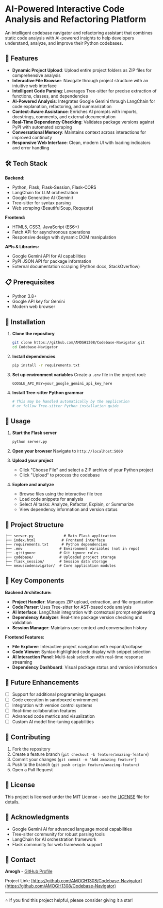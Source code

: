 # AI-Powered Interactive Code Analysis and Refactoring Platform

An intelligent codebase navigator and refactoring assistant that combines static code analysis with AI-powered insights to help developers understand, analyze, and improve their Python codebases.

## 🚀 Features

- **Dynamic Project Upload**: Upload entire project folders as ZIP files for comprehensive analysis
- **Interactive File Browser**: Navigate through project structure with an intuitive web interface
- **Intelligent Code Parsing**: Leverages Tree-sitter for precise extraction of functions, classes, and dependencies
- **AI-Powered Analysis**: Integrates Google Gemini through LangChain for code explanation, refactoring, and summarization
- **Context-Aware Assistance**: Enriches AI prompts with imports, docstrings, comments, and external documentation
- **Real-Time Dependency Checking**: Validates package versions against PyPI with automated scraping
- **Conversational Memory**: Maintains context across interactions for improved continuity
- **Responsive Web Interface**: Clean, modern UI with loading indicators and error handling

## 🛠️ Tech Stack

**Backend:**
- Python, Flask, Flask-Session, Flask-CORS
- LangChain for LLM orchestration
- Google Generative AI (Gemini)
- Tree-sitter for syntax parsing
- Web scraping (BeautifulSoup, Requests)

**Frontend:**
- HTML5, CSS3, JavaScript (ES6+)
- Fetch API for asynchronous operations
- Responsive design with dynamic DOM manipulation

**APIs & Libraries:**
- Google Gemini API for AI capabilities
- PyPI JSON API for package information
- External documentation scraping (Python docs, StackOverflow)

## 📋 Prerequisites

- Python 3.8+
- Google API key for Gemini
- Modern web browser

## 🔧 Installation

1. **Clone the repository**
   ```bash
   git clone https://github.com/AMOGH1308/Codebase-Navigator.git
   cd Codebase-Navigator
   ```

2. **Install dependencies**
   ```bash
   pip install -r requirements.txt
   ```

3. **Set up environment variables**
   Create a `.env` file in the project root:
   ```env
   GOOGLE_API_KEY=your_google_gemini_api_key_here
   ```

4. **Install Tree-sitter Python grammar**
   ```bash
   # This may be handled automatically by the application
   # or follow Tree-sitter Python installation guide
   ```

## 🚦 Usage

1. **Start the Flask server**
   ```bash
   python server.py
   ```

2. **Open your browser**
   Navigate to `http://localhost:5000`

3. **Upload your project**
   - Click "Choose File" and select a ZIP archive of your Python project
   - Click "Upload" to process the codebase

4. **Explore and analyze**
   - Browse files using the interactive file tree
   - Load code snippets for analysis
   - Select AI tasks: Analyze, Refactor, Explain, or Summarize
   - View dependency information and version status

## 📁 Project Structure

```
├── server.py              # Main Flask application
├── index.html            # Frontend interface
├── requirements.txt      # Python dependencies
├── .env                 # Environment variables (not in repo)
├── .gitignore           # Git ignore rules
├── codebase/            # Uploaded project storage
├── flask_session/       # Session data storage
└── nexuscodenavigator/  # Core application modules
```

## 🎯 Key Components

**Backend Architecture:**
- **Project Handler**: Manages ZIP upload, extraction, and file organization
- **Code Parser**: Uses Tree-sitter for AST-based code analysis
- **AI Interface**: LangChain integration with contextual prompt engineering
- **Dependency Analyzer**: Real-time package version checking and validation
- **Session Manager**: Maintains user context and conversation history

**Frontend Features:**
- **File Explorer**: Interactive project navigation with expand/collapse
- **Code Viewer**: Syntax-highlighted code display with snippet selection
- **AI Interaction Panel**: Multi-task selection with real-time response streaming
- **Dependency Dashboard**: Visual package status and version information

## 🔮 Future Enhancements

- [ ] Support for additional programming languages
- [ ] Code execution in sandboxed environment
- [ ] Integration with version control systems
- [ ] Real-time collaboration features
- [ ] Advanced code metrics and visualization
- [ ] Custom AI model fine-tuning capabilities

## 🤝 Contributing

1. Fork the repository
2. Create a feature branch (`git checkout -b feature/amazing-feature`)
3. Commit your changes (`git commit -m 'Add amazing feature'`)
4. Push to the branch (`git push origin feature/amazing-feature`)
5. Open a Pull Request

## 📄 License

This project is licensed under the MIT License - see the [LICENSE](LICENSE) file for details.

## 🙏 Acknowledgments

- Google Gemini AI for advanced language model capabilities
- Tree-sitter community for robust parsing tools
- LangChain for AI orchestration framework
- Flask community for web framework support

## 📧 Contact

**Amogh** - [GitHub Profile](https://github.com/AMOGH1308)

Project Link: [https://github.com/AMOGH1308/Codebase-Navigator](https://github.com/AMOGH1308/Codebase-Navigator)

---

⭐ If you find this project helpful, please consider giving it a star!